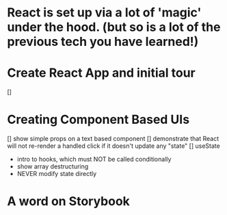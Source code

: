 # React is set up via a lot of 'magic' under the hood. (but so is a lot of the previous tech you have learned!)

# Create React App and initial tour

[] 

# Creating Component Based UIs

[] show simple props on a text based component
[] demonstrate that React will not re-render a handled click if it doesn't update any "state"
[] useState
  - intro to hooks, which must NOT be called conditionally
  - show array destructuring
  - NEVER modify state directly

# A word on Storybook

